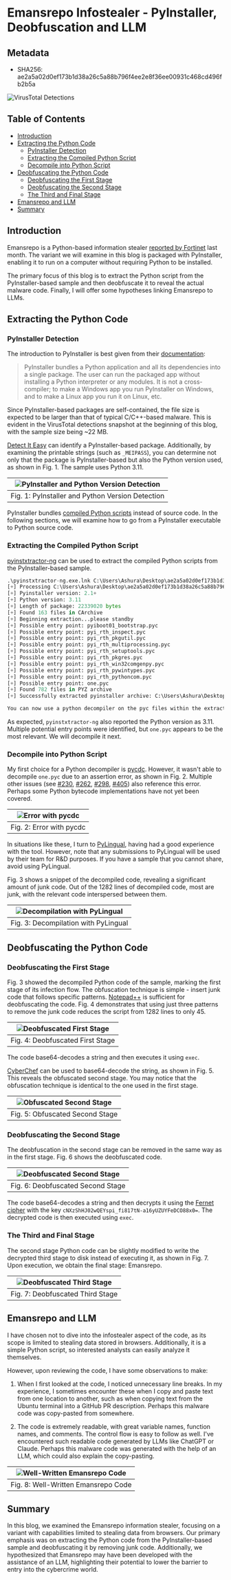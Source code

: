# Emansrepo Infostealer - PyInstaller, Deobfuscation and LLM

## Metadata
* SHA256: ae2a5a02d0ef173b1d38a26c5a88b796f4ee2e8f36ee00931c468cd496fb2b5a

![VirusTotal Detections](assets/images/sample.png "VirusTotal Detections")

## Table of Contents

* [Introduction](#introduction)
* [Extracting the Python Code](#extract-py-code)
	* [PyInstaller Detection](#pyinstaller-detect)
    * [Extracting the Compiled Python Script](#extract-pyc)
	* [Decompile into Python Script](#decompile-pyc)
* [Deobfuscating the Python Code](#deob)
    * [Deobfuscating the First Stage](#deob-first-stage)
	* [Deobfuscating the Second Stage](#deob-second-stage)
	* [The Third and Final Stage](#third-final-stage)
* [Emansrepo and LLM](#emansrepo-llm)
* [Summary](#summary)

## <a name="introduction"></a>Introduction

Emansrepo is a Python-based information stealer [reported by Fortinet](https://www.fortinet.com/blog/threat-research/emansrepo-stealer-multi-vector-attack-chains) last month. The variant we will examine in this blog is packaged with PyInstaller, enabling it to run on a computer without requiring Python to be installed.

The primary focus of this blog is to extract the Python script from the PyInstaller-based sample and then deobfuscate it to reveal the actual malware code. Finally, I will offer some hypotheses linking Emansrepo to LLMs.

## <a name="extract-py-code"></a>Extracting the Python Code

### <a name="pyinstaller-detect"></a>PyInstaller Detection

The introduction to PyInstaller is best given from their [documentation](https://pyinstaller.org/en/stable/):

> PyInstaller bundles a Python application and all its dependencies into a single package. The user can run the packaged app without installing a Python interpreter or any modules. It is not a cross-compiler; to make a Windows app you run PyInstaller on Windows, and to make a Linux app you run it on Linux, etc.

Since PyInstaller-based packages are self-contained, the file size is expected to be larger than that of typical C/C++-based malware. This is evident in the VirusTotal detections snapshot at the beginning of this blog, with the sample size being ~22 MB.

[Detect It Easy](https://github.com/horsicq/Detect-It-Easy) can identify a PyInstaller-based package. Additionally, by examining the printable strings (such as `_MEIPASS`), you can determine not only that the package is PyInstaller-based but also the Python version used, as shown in Fig. 1. The sample uses Python 3.11.

| ![PyInstaller and Python Version Detection](assets/images/die_strings.png "PyInstaller and Python Version Detection") |
|:--:|
| Fig. 1: PyInstaller and Python Version Detection |

PyInstaller bundles [compiled Python scripts](https://pyinstaller.org/en/stable/operating-mode.html#hiding-the-source-code) instead of source code. In the following sections, we will examine how to go from a PyInstaller executable to Python source code.

### <a name="extract-pyc"></a>Extracting the Compiled Python Script

[pyinstxtractor-ng](https://github.com/pyinstxtractor/pyinstxtractor-ng) can be used to extract the compiled Python scripts from the PyInstaller-based sample.

```python
.\pyinstxtractor-ng.exe.lnk C:\Users\Ashura\Desktop\ae2a5a02d0ef173b1d38a26c5a88b796f4ee2e8f36ee00931c468cd496fb2b5a\ae2a5a02d0ef173b1d38a26c5a88b796f4ee2e8f36ee00931c468cd496fb2b5a
[+] Processing C:\Users\Ashura\Desktop\ae2a5a02d0ef173b1d38a26c5a88b796f4ee2e8f36ee00931c468cd496fb2b5a\ae2a5a02d0ef173b1d38a26c5a88b796f4ee2e8f36ee00931c468cd496fb2b5a
[+] Pyinstaller version: 2.1+
[+] Python version: 3.11
[+] Length of package: 22339020 bytes
[+] Found 163 files in CArchive
[+] Beginning extraction...please standby
[+] Possible entry point: pyiboot01_bootstrap.pyc
[+] Possible entry point: pyi_rth_inspect.pyc
[+] Possible entry point: pyi_rth_pkgutil.pyc
[+] Possible entry point: pyi_rth_multiprocessing.pyc
[+] Possible entry point: pyi_rth_setuptools.pyc
[+] Possible entry point: pyi_rth_pkgres.pyc
[+] Possible entry point: pyi_rth_win32comgenpy.pyc
[+] Possible entry point: pyi_rth_pywintypes.pyc
[+] Possible entry point: pyi_rth_pythoncom.pyc
[+] Possible entry point: one.pyc
[+] Found 782 files in PYZ archive
[+] Successfully extracted pyinstaller archive: C:\Users\Ashura\Desktop\ae2a5a02d0ef173b1d38a26c5a88b796f4ee2e8f36ee00931c468cd496fb2b5a\ae2a5a02d0ef173b1d38a26c5a88b796f4ee2e8f36ee00931c468cd496fb2b5a

You can now use a python decompiler on the pyc files within the extracted directory
```

As expected, `pyinstxtractor-ng` also reported the Python version as 3.11. Multiple potential entry points were identified, but `one.pyc` appears to be the most relevant. We will decompile it next.

### <a name="decompile-pyc"></a>Decompile into Python Script

My first choice for a Python decompiler is [pycdc](https://github.com/zrax/pycdc). However, it wasn't able to decompile `one.pyc` due to an assertion error, as shown in Fig. 2. Multiple other issues (see [#230](https://github.com/zrax/pycdc/issues/230), [#262](https://github.com/zrax/pycdc/issues/262), [#298](https://github.com/zrax/pycdc/issues/298), [#405](https://github.com/zrax/pycdc/issues/405)) also reference this error. Perhaps some Python bytecode implementations have not yet been covered.

| ![Error with pycdc](assets/images/pycdc_error.png "Error with pycdc") |
|:--:|
| Fig. 2: Error with pycdc |

In situations like these, I turn to [PyLingual](https://pylingual.io/), having had a good experience with the tool. However, note that any submissions to PyLingual will be used by their team for R&D purposes. If you have a sample that you cannot share, avoid using PyLingual.

Fig. 3 shows a snippet of the decompiled code, revealing a significant amount of junk code. Out of the 1282 lines of decompiled code, most are junk, with the relevant code interspersed between them.

| ![Decompilation with PyLingual](assets/images/decompiled_pyc.png "Decompilation with PyLingual") |
|:--:|
| Fig. 3: Decompilation with PyLingual |

## <a name="deob"></a>Deobfuscating the Python Code

### <a name="deob-first-stage"></a>Deobfuscating the First Stage

Fig. 3 showed the decompiled Python code of the sample, marking the first stage of its infection flow. The obfuscation technique is simple - insert junk code that follows specific patterns. [Notepad++](https://notepad-plus-plus.org/) is sufficient for deobfuscating the code. Fig. 4 demonstrates that using just three patterns to remove the junk code reduces the script from 1282 lines to only 45.

| ![Deobfuscated First Stage](assets/images/deobfuscated_first_stage.png "Deobfuscated First Stage") |
|:--:|
| Fig. 4: Deobfuscated First Stage |

The code base64-decodes a string and then executes it using `exec`.

[CyberChef](https://gchq.github.io/CyberChef/) can be used to base64-decode the string, as shown in Fig. 5. This reveals the obfuscated second stage. You may notice that the obfuscation technique is identical to the one used in the first stage.

| ![Obfuscated Second Stage](assets/images/obfuscated_second_stage.png "Obfuscated Second Stage") |
|:--:|
| Fig. 5: Obfuscated Second Stage |

### <a name="deob-second-stage"></a>Deobfuscating the Second Stage

The deobfuscation in the second stage can be removed in the same way as in the first stage. Fig. 6 shows the deobfuscated code.

| ![Deobfuscated Second Stage](assets/images/deobfuscated_second_stage.png "Deobfuscated Second Stage") |
|:--:|
| Fig. 6: Deobfuscated Second Stage |

The code base64-decodes a string and then decrypts it using the [Fernet cipher](https://isc.sans.edu/diary/30146) with the key `cNXzShHJ02wQEYspi_fi817tN-a16yUZUYFeDCO88x0=`. The decrypted code is then executed using `exec`.

### <a name="third-final-stage"></a>The Third and Final Stage

The second stage Python code can be slightly modified to write the decrypted third stage to disk instead of executing it, as shown in Fig. 7. Upon execution, we obtain the final stage: Emansrepo.

| ![Deobfuscated Third Stage](assets/images/deobfuscated_third_stage.png "Deobfuscated Third Stage") |
|:--:|
| Fig. 7: Deobfuscated Third Stage |

## <a name="emansrepo-llm"></a>Emansrepo and LLM

I have chosen not to dive into the infostealer aspect of the code, as its scope is limited to stealing data stored in browsers. Additionally, it is a simple Python script, so interested analysts can easily analyze it themselves.

However, upon reviewing the code, I have some observations to make:

1. When I first looked at the code, I noticed unnecessary line breaks. In my experience, I sometimes encounter these when I copy and paste text from one location to another, such as when copying text from the Ubuntu terminal into a GitHub PR description. Perhaps this malware code was copy-pasted from somewhere.

2. The code is extremely readable, with great variable names, function names, and comments. The control flow is easy to follow as well. I've encountered such readable code generated by LLMs like ChatGPT or Claude. Perhaps this malware code was generated with the help of an LLM, which could also explain the copy-pasting.

| ![Well-Written Emansrepo Code](assets/images/third_stage.png "Well-Written Emansrepo Code") |
|:--:|
| Fig. 8: Well-Written Emansrepo Code |

## <a name="summary"></a>Summary

In this blog, we examined the Emansrepo information stealer, focusing on a variant with capabilities limited to stealing data from browsers. Our primary emphasis was on extracting the Python code from the PyInstaller-based sample and deobfuscating it by removing junk code. Additionally, we hypothesized that Emansrepo may have been developed with the assistance of an LLM, highlighting their potential to lower the barrier to entry into the cybercrime world.